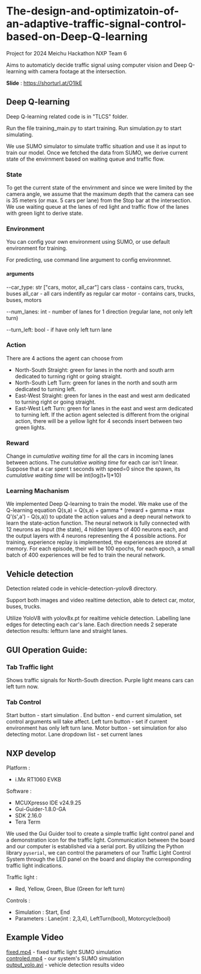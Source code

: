 # The-design-and-optimizatoin-of-an-adaptive-traffic-signal-control-based-on-Deep-Q-learning
Project for 2024 Meichu Hackathon NXP Team 6

Aims to automaticly decide traffic signal using computer vision and Deep Q-learning with camera footage at the intersection.


**Slide** : https://shorturl.at/O1lkE
## Deep Q-learning
Deep Q-learning related code is in "TLCS" folder. 

Run the file training_main.py to start training.
Run simulation.py to start simulating. 

We use SUMO simulator to simulate traffic situation and use it as input to train our model.
Once we fetched the data from SUMO, we derive current state of the envirnment based on waiting queue and traffic flow.

### State
To get the current state of the envirnment and since we were limited by the camera angle, we assume that the maximum depth that the camera can see is 35 meters (or max. 5 cars per lane) from the Stop bar at the intersection.
We use waiting queue at the lanes of red light and traffic flow of the lanes with green light to derive state.

### Environment
You can config your own environment using SUMO, or use default environment for training.

For predicting, use command line argument to config environmnet.

#### arguments
--car_type: str ["cars, motor, all_car"]
cars class - contains cars, trucks, buses
all_car - all cars indentify as regular car
motor - contains cars, trucks, buses, motors

--num_lanes: int - number of lanes for 1 direction (regular lane, not only left turn) 

--turn_left: bool - if have only left turn lane

### Action
There are 4 actions the agent can choose from
- North-South Straight: green for lanes in the north and south arm dedicated to turning right or going straight.
- North-South Left Turn: green for lanes in the north and south arm dedicated to turning left.
- East-West Straight: green for lanes in the east and west arm dedicated to turning right or going straight.
- East-West Left Turn: green for lanes in the east and west arm dedicated to turning left.
If the action agent selected is different from the original action, there will be a yellow light for 4 seconds insert between two green lights.

### Reward
Change in *cumulative waiting time* for all the cars in incoming lanes between actions.
The *cunulative waiting time* for each car isn't linear.
Suppose that a car spent t seconds with speed=0 since the spawn, its *cumulative waiting time* will be int(log(t+1)*10)

### Learning Machanism
We implemented Deep Q-learning to train the model. 
We make use of the Q-learning equation Q(s,a) = Q(s,a) + gamma * (reward + gamma • max Q'(s',a') - Q(s,a)) to update the action values and a deep neural network to learn the state-action function.
The neural network is fully connected with 12 neurons as input (the state), 4 hidden layers of 400 neurons each, and the output layers with 4 neurons representing the 4 possible actions.
For training, experience replay is implemented, the experiences are stored at memory.
For each episode, their will be 100 epochs, for each epoch, a small batch of 400 experiences will be fed to train the neural network.


## Vehicle detection
Detection related code in vehicle-detection-yolov8 directory.

Support both images and video realtime detection, able to detect car, motor, buses, trucks.

Utilize YoloV8 with yolov8x.pt for realtime vehicle detection.
Labelling lane edges for detecting each car's lane.
Each direction needs 2 seperate detection results: leftturn lane and straight lanes.


## GUI Operation Guide:
### Tab Traffic light
Shows traffic signals for North-South direction.
Purple light means cars can left turn now. 

### Tab Control
Start button - start simulation .
End button - end current simulation, set control arguments will take affect.
Left turn button - set if current environment has only left turn lane.
Motor button - set simulation for also detecting motor.
Lane dropdown list - set current lanes


## NXP develop
Platform :
- i.Mx RT1060 EVKB

Software :
- MCUXpresso IDE v24.9.25
- Gui-Guider-1.8.0-GA
- SDK 2.16.0
- Tera Term

We used the Gui Guider tool to create a simple traffic light control panel and a demonstration icon for the traffic light. Communication between the board and our computer is established via a serial port. By utilizing the Python library ```pyserial```, we can control the parameters of our Traffic Light Control System through the LED panel on the board and display the corresponding traffic light indications.

Traffic light :
- Red, Yellow, Green, Blue (Green for left turn)

Controls :
- Simulation : Start, End
- Parameters : Lane(int : 2,3,4), LeftTurn(bool), Motorcycle(bool)

## Example Video
[fixed.mp4](https://github.com/eric114610/The-design-and-optimizatoin-of-an-adaptive-traffic-signal-control-based-on-Deep-Q-learning/blob/main/fixed.mp4) - fixed traffic light SUMO simulation  
[controled.mp4](https://github.com/eric114610/The-design-and-optimizatoin-of-an-adaptive-traffic-signal-control-based-on-Deep-Q-learning/blob/main/controled.mp4) - our system's SUMO simulation  
[output_yolo.avi](https://github.com/eric114610/The-design-and-optimizatoin-of-an-adaptive-traffic-signal-control-based-on-Deep-Q-learning/blob/main/output_yolo.avi) - vehicle detection results video  
